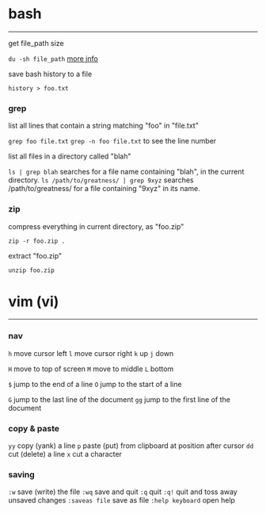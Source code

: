 # bash


-----


get file_path size

`du -sh file_path`
[more info](https://unix.stackexchange.com/questions/185764/how-do-i-get-the-size-of-a-directory-on-the-command-line)

save bash history to a file

`history > foo.txt`

### grep

list all lines that contain a string matching "foo" in "file.txt"

`grep foo file.txt`
`grep -n foo file.txt` to see the line number



list all files in a directory called "blah"

`ls | grep blah` searches for a file name containing "blah", in the current directory.
`ls /path/to/greatness/ | grep 9xyz` searches /path/to/greatness/ for a file containing "9xyz" in its name.




### zip

compress everything in current directory, as "foo.zip"

`zip -r foo.zip .`

extract "foo.zip"

`unzip foo.zip`








# vim (vi)


-----

### nav

`h` move cursor left
`l` move cursor right
`k` up
`j` down

`H` move to top of screen
`M` move to middle
`L` bottom

`$` jump to the end of a line
`O` jump to the start of a line

`G` jump to the last line of the document
`gg` jump to the first line of the document

### copy & paste

`yy` copy (yank) a line
`p` paste (put) from clipboard at position after cursor
`dd` cut (delete) a line
`x` cut a character

### saving

`:w` save (write) the file
`:wq` save and quit
`:q` quit
`:q!` quit and toss away unsaved changes
`:saveas file` save as file
`:help keyboard` open help























